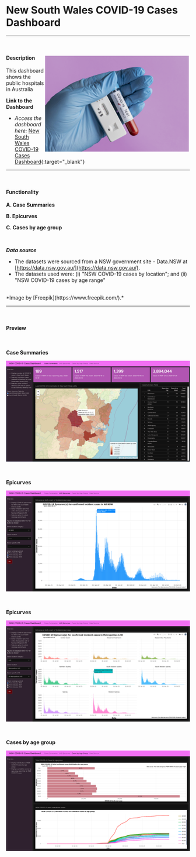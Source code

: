 # New South Wales COVID-19 Cases Dashboard 

***
<br>

<div class = "clear-fix">
  <img src="assets/images/covid2_img.png" style="float:right;width:400px;"/>
  <h4> Description </h4>
  <p> This dashboard shows the public hospitals in Australia</p>
</div>

**Link to the Dashboard**

* *Access the dashboard here:* [New South Wales COVID-19 Cases Dashboard](https://mmg1217.shinyapps.io/nsw_covid_dashboard/){:target="_blank"}


***
<br>

#### Functionality

**A. Case Summaries**

**B. Epicurves**

**C. Cases by age group**


<br>


***Data source***

* The datasets were  sourced from a NSW government site - Data.NSW at [https://data.nsw.gov.au/](https://data.nsw.gov.au/). 
* The datasets used were: (i) "NSW COVID-19 cases by location"; and (ii) "NSW COVID-19 cases by age range"

<br>
*Image by [Freepik](https://www.freepik.com/).*

***
<br>

#### Preview

<br>

**Case Summaries**

![](images/nsw_image1.png)

<br>

**Epicurves**

![](images/nsw_image2.png)

<br>

**Epicurves**

![](images/nsw_image3.png)

<br>

**Cases by age group**

![](images/nsw_image4.png)

<br>
<br>
<br>

